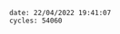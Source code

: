 

                date: 22/04/2022 19:41:07
                cycles: 54060

                         